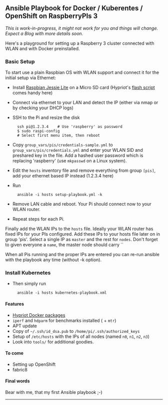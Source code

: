 ## Ansible Playbook for Docker / Kuberentes / OpenShift on RaspberryPIs 3

*This is work-in-progress, it might not work for you and things will change. Expect a Blog with more details soon.*

Here's a playground for setting up a Raspberry 3 cluster connected with WLAN and with Docker preinstalled.

### Basic Setup

To start use a plain Raspbian OS with WLAN support and connect it for the initial setup via Ethernet:

* Install [Raspbian Jessie Lite](https://www.raspberrypi.org/downloads/raspbian/) on a Micro SD card (Hypriot's [flash script](https://github.com/hypriot/flash) comes handy here)
* Connect via ethernet to your LAN and detect the IP (either via nmap or by checking your DHCP logs)
* SSH to the Pi and resize the disk

        ssh pi@1.2.3.4    # Use 'raspberry' as password
        $ sudo raspi-config
        # Select first menu item, then reboot

* Copy `group_vars/pis/credentials-sample.yml` to `group_vars/pis/credentials.yml` and enter your WLAN SID and preshared key in the file. Add a hashed user password which is replacing 'raspberry' (use `mkpasswd` on a Linux system).
* Edit the `hosts` inventory file and remove everything from group `[pis]`, add your ethernet based IP instead (1.2.3.4 here)
* Run

        ansible -i hosts setup-playbook.yml -k

* Remove LAN cable and reboot. Your Pi should connect now to your WLAN router.
* Repeat steps for each Pi.


Finally add the WLAN IPs to the `hosts` file. Ideally your WLAN router has fixed IPs for your PIs configured. Add these IPs to your hosts file later on in group 'pis'. Select a single IP as `master` and the rest for `nodes`.
Don't forget to given everyone a `name`, the master node should carry ``

When all Pis running and the proper IPs are entered you can re-run ansible with the playbook any time (without -k option).

### Install Kubernetes

* Then simply run

        ansible -i hosts kubernetes-playbook.xml

#### Features

* [Hypriot Docker packages](http://blog.hypriot.com/downloads/)
* `iperf` and `hdparm` for benchmarks installed ( + `mtr`)
* APT update
* Copy of `~/.ssh/id_dsa.pub` to `/home/pi/.ssh/authorized_keys`
* Setup of `/etc/hosts` with the IPs of all nodes (named `n0`, `n1`, `n2`, `n3`)
* Look into `tools/` for additional goodies.

#### To come

* Setting up OpenShift
* fabric8

#### Final words

Bear with me, that my first Ansible playbook ;-)

-------
